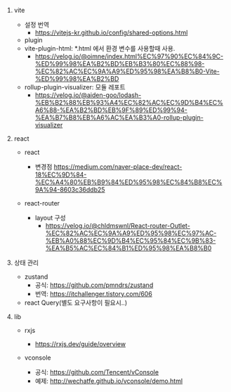 1. vite

   - 설정 번역
     - https://vitejs-kr.github.io/config/shared-options.html
   - plugin
   - vite-plugin-html: \*.html 에서 환경 변수를 사용할때 사용.
     - https://velog.io/@oimne/index.html%EC%97%90%EC%84%9C-%ED%99%98%EA%B2%BD%EB%B3%80%EC%88%98-%EC%82%AC%EC%9A%A9%ED%95%98%EA%B8%B0-Vite-%ED%99%98%EA%B2%BD
   - rollup-plugin-visualizer: 모듈 레포트
     - https://velog.io/@aiden-goo/lodash-%EB%B2%88%EB%93%A4%EC%82%AC%EC%9D%B4%EC%A6%88-%EA%B2%BD%EB%9F%89%ED%99%94-%EA%B7%B8%EB%A6%AC%EA%B3%A0-rollup-plugin-visualizer

2. react

   - react
     - 변경점
       https://medium.com/naver-place-dev/react-18%EC%9D%84-%EC%A4%80%EB%B9%84%ED%95%98%EC%84%B8%EC%9A%94-8603c36ddb25
   - react-router

     - layout 구성
       - https://velog.io/@chldmswnl/React-router-Outlet-%EC%82%AC%EC%9A%A9%ED%95%98%EC%97%AC-%EB%A0%88%EC%9D%B4%EC%95%84%EC%9B%83-%EA%B5%AC%EC%84%B1%ED%95%98%EA%B8%B0

      <!-- https://github.com/easy-mock/easy-mock -->

3. 상태 관리

   - zustand
     - 공식: https://github.com/pmndrs/zustand
     - 번역: https://itchallenger.tistory.com/606
   - react Query(별도 요구사항이 필요시..)

4. lib

   - rxjs

     - https://rxjs.dev/guide/overview

   - vconsole
     - 공식: https://github.com/Tencent/vConsole
     - 예제: http://wechatfe.github.io/vconsole/demo.html
